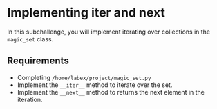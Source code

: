 # Implementing iter and next

In this subchallenge, you will implement iterating over collections in the `magic_set` class.

## Requirements

- Completing `/home/labex/project/magic_set.py`
- Implement the `__iter__` method to iterate over the set.
- Implement the `__next__` method to returns the next element in the iteration.
